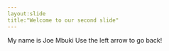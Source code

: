 ```yaml
---
layout:slide
title:"Welcome to our second slide"
---
```

My name is Joe Mbuki
Use the left arrow to go back!
